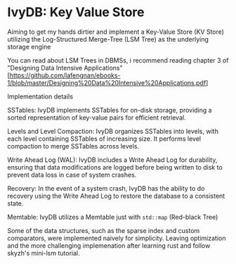 # IvyDB: Key Value Store
Aiming to get my hands dirtier and implement a Key-Value Store (KV Store) utilizing the Log-Structured Merge-Tree (LSM Tree) as the underlying storage engine

You can read about LSM Trees in DBMSs, i recommend reading chapter 3 of "Designing Data Intensive Applications" [https://github.com/lafengnan/ebooks-1/blob/master/Designing%20Data%20Intensive%20Applications.pdf]

Implementation details

SSTables: IvyDB implements SSTables for on-disk storage, providing a sorted representation of key-value pairs for efficient retrieval.

Levels and Level Compaction: IvyDB organizes SSTables into levels, with each level containing SSTables of increasing size. It performs level compaction to merge SSTables across levels.

Write Ahead Log (WAL): IvyDB includes a Write Ahead Log for durability, ensuring that data modifications are logged before being written to disk to prevent data loss in case of system crashes.

Recovery: In the event of a system crash, IvyDB has the ability to do recovery using the Write Ahead Log to restore the database to a consistent state.

Memtable: IvyDB utilizes a Memtable just with ```std::map``` (Red-black Tree)


Some of the data structures, such as the sparse index and custom comparators, were implemented naively for simplicity.
Leaving optimization and the more challenging implemenation after learning rust and follow skyzh's mini-lsm tutorial.
